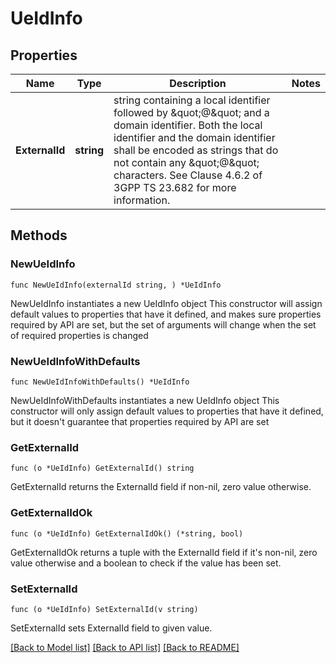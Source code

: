 # UeIdInfo

## Properties

Name | Type | Description | Notes
------------ | ------------- | ------------- | -------------
**ExternalId** | **string** | string containing a local identifier followed by \&quot;@\&quot; and a domain identifier. Both the local identifier and the domain identifier shall be encoded as strings that do not contain any \&quot;@\&quot; characters. See Clause 4.6.2 of 3GPP TS 23.682 for more information. | 

## Methods

### NewUeIdInfo

`func NewUeIdInfo(externalId string, ) *UeIdInfo`

NewUeIdInfo instantiates a new UeIdInfo object
This constructor will assign default values to properties that have it defined,
and makes sure properties required by API are set, but the set of arguments
will change when the set of required properties is changed

### NewUeIdInfoWithDefaults

`func NewUeIdInfoWithDefaults() *UeIdInfo`

NewUeIdInfoWithDefaults instantiates a new UeIdInfo object
This constructor will only assign default values to properties that have it defined,
but it doesn't guarantee that properties required by API are set

### GetExternalId

`func (o *UeIdInfo) GetExternalId() string`

GetExternalId returns the ExternalId field if non-nil, zero value otherwise.

### GetExternalIdOk

`func (o *UeIdInfo) GetExternalIdOk() (*string, bool)`

GetExternalIdOk returns a tuple with the ExternalId field if it's non-nil, zero value otherwise
and a boolean to check if the value has been set.

### SetExternalId

`func (o *UeIdInfo) SetExternalId(v string)`

SetExternalId sets ExternalId field to given value.



[[Back to Model list]](../README.md#documentation-for-models) [[Back to API list]](../README.md#documentation-for-api-endpoints) [[Back to README]](../README.md)


